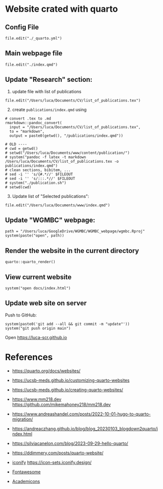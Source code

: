 # Website crated with **quarto**

## Config File

```{r}
file.edit("./_quarto.yml")
```

## Main webpage file 

```{r}
file.edit("./index.qmd")
```

## Update "Research" section:

1. update file with list of publications

```{r}
file.edit("/Users/luca/Documents/CV/list_of_publications.tex")
```

2. create `publications/index.qmd` using

```{r}
# convert .tex to .md 
rmarkdown::pandoc_convert(
  input = "/Users/luca/Documents/CV/list_of_publications.tex",
  to = "markdown",
  output = paste0(getwd(), "/publications/index.qmd"))

# OLD ----
# cwd = getwd()
# setwd("/Users/luca/Documents/www/content/publication/")
# system("pandoc -f latex -t markdown /Users/luca/Documents/CV/list_of_publications.tex -o publications/index.qmd")
# clean sections, bibitem, ...
# sed -i '' 's/{#.*//' $FILEOUT
# sed -i '' 's/:::.*//' $FILEOUT
# system("./publication.sh")
# setwd(cwd)
```

3. Update list of "Selected publications":

```{r}
file.edit("/Users/luca/Documents/www/index.qmd")
```

## Update "WGMBC" webpage:

```{r}
path = "/Users/luca/GoogleDrive/WGMBC/WGMBC_webpage/wgmbc.Rproj"
system(paste("open", path))
```

## Render the website in the current directory

```{r}
quarto::quarto_render()
```

## View current website

```{r}
system("open docs/index.html")
```

## Update web site on server

Push to GitHub:

```{r}
system(paste0('git add --all && git commit -m "update"'))
system("git push origin main")
```

Open <https://luca-scr.github.io>


# References

- https://quarto.org/docs/websites/
- https://ucsb-meds.github.io/customizing-quarto-websites
- https://ucsb-meds.github.io/creating-quarto-websites/
- https://www.mm218.dev
  https://github.com/mikemahoney218/mm218.dev
-	https://www.andreashandel.com/posts/2022-10-01-hugo-to-quarto-migration/
- https://andreaczhang.github.io/blog/blog_20230103_blogdown2quarto/index.html
-	https://silviacanelon.com/blog/2023-09-29-hello-quarto/
-	https://ddimmery.com/posts/quarto-website/

- [iconify](https://github.com/mcanouil/quarto-iconify)
  https://icon-sets.iconify.design/
- [Fontawesome](https://fontawesome.com/search?o=r&m=free)
- [Academicons](https://jpswalsh.github.io/academicons/)
